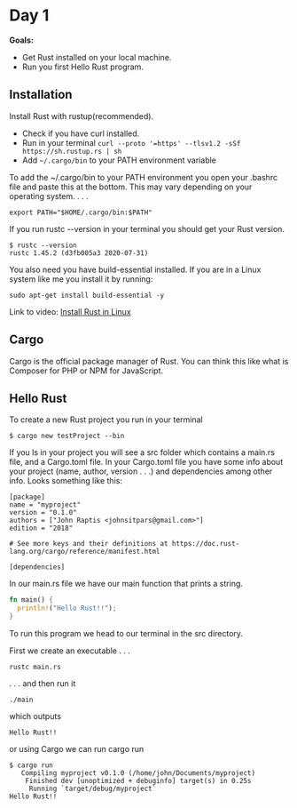 # Day 1

**Goals:**

- Get Rust installed on your local machine.
- Run you first Hello Rust program.

## Installation

Install Rust with rustup(recommended).

- Check if you have curl installed.
- Run in your terminal `curl --proto '=https' --tlsv1.2 -sSf https://sh.rustup.rs | sh`
- Add `~/.cargo/bin` to your PATH environment variable

To add the ~/.cargo/bin to your PATH environment you open your .bashrc file and paste this at the bottom. This may vary depending on your operating system.
. . .

```
export PATH="$HOME/.cargo/bin:$PATH"
```

If you run rustc --version in your terminal you should get your Rust version.

```
$ rustc --version
rustc 1.45.2 (d3fb005a3 2020-07-31)
```

You also need you have build-essential installed. If you are in a Linux system like me you install it by running:

```
sudo apt-get install build-essential -y
```

Link to video: [Install Rust in Linux](https://www.youtube.com/watch?v=PHBdlGgCrWw)

## Cargo

Cargo is the official package manager of Rust. You can think this like what is Composer for PHP or NPM for JavaScript.

## Hello Rust

To create a new Rust project you run in your terminal

```
$ cargo new testProject --bin
```

If you ls in your project you will see a src folder which contains a main.rs file, and a Cargo.toml file. In your Cargo.toml file you have some info about your project (name, author, version . . .) and dependencies among other info. Looks something like this:

```
[package]
name = "myproject"
version = "0.1.0"
authors = ["John Raptis <johnsitpars@gmail.com>"]
edition = "2018"

# See more keys and their definitions at https://doc.rust-lang.org/cargo/reference/manifest.html

[dependencies]
```

In our main.rs file we have our main function that prints a string.

```rust
fn main() {
  println!("Hello Rust!!");
}
```

To run this program we head to our terminal in the src directory.

First we create an executable . . .

```
rustc main.rs
```

. . . and then run it

```
./main
```

which outputs

```
Hello Rust!!
```

or using Cargo we can run cargo run

```
$ cargo run
   Compiling myproject v0.1.0 (/home/john/Documents/myproject)
    Finished dev [unoptimized + debuginfo] target(s) in 0.25s
     Running `target/debug/myproject`
Hello Rust!!
```
